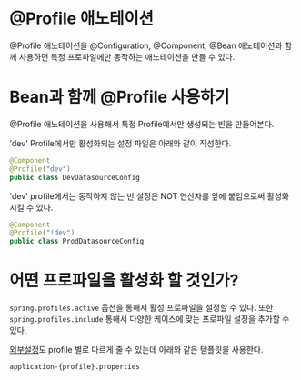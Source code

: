 @Profile 애노테이션
======================================

@Profile 애노테이션을 @Configuration, @Component, @Bean 애노테이션과 함께 사용하면 특정 프로파일에만 동작하는 애노테이션을 만들 수 있다. 

# Bean과 함께 @Profile 사용하기

@Profile 애노테이션을 사용해서 특정 Profile에서만 생성되는 빈을 만들어본다.

'dev' Profile에서만 활성화되는 설정 파일은 아래와 같이 작성한다.

```java
@Component
@Profile("dev")
public class DevDatasourceConfig
```

'dev' profile에서는 동작하지 않는 빈 설정은 NOT 연산자를 앞에 붙임으로써 활성화 시킬 수 있다.

```java
@Component
@Profile("!dev")
public class ProdDatasourceConfig
```

# 어떤 프로파일을 활성화 할 것인가?

`spring.profiles.active` 옵션을 통해서 활성 프로파일을 설정할 수 있다. 
또한 `spring.profiles.include` 통해서 다양한 케이스에 맞는 프로파일 설정을 추가할 수 있다. 

[외부설정](./external-config.md)도 profile 별로 다르게 줄 수 있는데 아래와 같은 템플릿을 사용한다.
```
application-{profile}.properties
```
